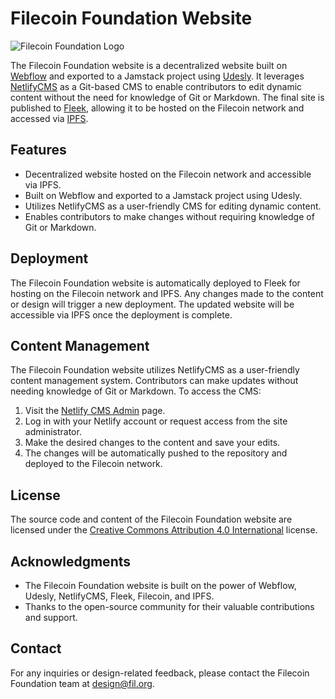 # Filecoin Foundation Website

![Filecoin Foundation Logo](https://fil.org/assets/images/logo.svg)

The Filecoin Foundation website is a decentralized website built on [Webflow](https://webflow.com/) and exported to a Jamstack project using [Udesly](https://www.udesly.com/). It leverages [NetlifyCMS](https://decapcms.org/) as a Git-based CMS to enable contributors to edit dynamic content without the need for knowledge of Git or Markdown. The final site is published to [Fleek](https://fleek.co/), allowing it to be hosted on the Filecoin network and accessed via [IPFS](https://ipfs.tech/).

## Features

- Decentralized website hosted on the Filecoin network and accessible via IPFS.
- Built on Webflow and exported to a Jamstack project using Udesly.
- Utilizes NetlifyCMS as a user-friendly CMS for editing dynamic content.
- Enables contributors to make changes without requiring knowledge of Git or Markdown.

## Deployment

The Filecoin Foundation website is automatically deployed to Fleek for hosting on the Filecoin network and IPFS. Any changes made to the content or design will trigger a new deployment. The updated website will be accessible via IPFS once the deployment is complete.

## Content Management

The Filecoin Foundation website utilizes NetlifyCMS as a user-friendly content management system. Contributors can make updates without needing knowledge of Git or Markdown. To access the CMS:

1. Visit the [Netlify CMS Admin](https://fil.netlify.app/admin) page.
2. Log in with your Netlify account or request access from the site administrator.
3. Make the desired changes to the content and save your edits.
4. The changes will be automatically pushed to the repository and deployed to the Filecoin network.

## License

The source code and content of the Filecoin Foundation website are licensed under the [Creative Commons Attribution 4.0 International](https://creativecommons.org/licenses/by/4.0/) license.

## Acknowledgments

- The Filecoin Foundation website is built on the power of Webflow, Udesly, NetlifyCMS, Fleek, Filecoin, and IPFS.
- Thanks to the open-source community for their valuable contributions and support.

## Contact

For any inquiries or design-related feedback, please contact the Filecoin Foundation team at [design@fil.org](mailto:design@fil.org).
